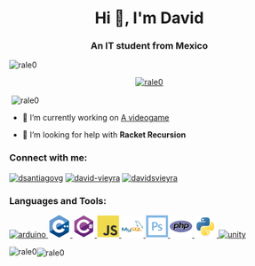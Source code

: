 <h1 align="center">Hi 👋, I'm David</h1>
<h3 align="center">An IT student from Mexico</h3>

<p align="left"> <img src="https://komarev.com/ghpvc/?username=rale0&label=Profile%20views&color=0e75b6&style=flat"  alt="rale0" /> </p>

<p align="center"> <a href="https://github.com/ryo-ma/github-profile-trophy"><img src="https://github-profile-trophy.vercel.app/?username=rale0-ma&theme=juicyfresh" alt="rale0" /></a> </p>

<p>&nbsp;<img align="center" src="https://github-readme-stats.vercel.app/api?username=rale0&show_icons=true&theme=transparent" alt="rale0" /></p>

- 🔭 I’m currently working on [A videogame](https://github.com/MiguelCabreraVictoria/DAMIJODA_GAME)

- 🤝 I’m looking for help with **Racket Recursion**

<h3 align="left">Connect with me:</h3>
<p align="left">
<a href="https://twitter.com/dsantiagovg" target="blank"><img align="center" src="https://raw.githubusercontent.com/rahuldkjain/github-profile-readme-generator/master/src/images/icons/Social/twitter.svg" alt="dsantiagovg" height="30" width="40" /></a>
<a href="https://linkedin.com/in/david-vieyra" target="blank"><img align="center" src="https://raw.githubusercontent.com/rahuldkjain/github-profile-readme-generator/master/src/images/icons/Social/linked-in-alt.svg" alt="david-vieyra" height="30" width="40" /></a>
<a href="https://instagram.com/davidsvieyra" target="blank"><img align="center" src="https://raw.githubusercontent.com/rahuldkjain/github-profile-readme-generator/master/src/images/icons/Social/instagram.svg" alt="davidsvieyra" height="30" width="40" /></a>
</p>

<h3 align="left">Languages and Tools:</h3>
<p align="left"> <a href="https://www.arduino.cc/" target="_blank" rel="noreferrer"> <img src="https://cdn.worldvectorlogo.com/logos/arduino-1.svg" alt="arduino" width="40" height="40"/> </a> <a href="https://www.w3schools.com/cpp/" target="_blank" rel="noreferrer"> <img src="https://raw.githubusercontent.com/devicons/devicon/master/icons/cplusplus/cplusplus-original.svg" alt="cplusplus" width="40" height="40"/> </a> <a href="https://www.w3schools.com/cs/" target="_blank" rel="noreferrer"> <img src="https://raw.githubusercontent.com/devicons/devicon/master/icons/csharp/csharp-original.svg" alt="csharp" width="40" height="40"/> </a> <a href="https://developer.mozilla.org/en-US/docs/Web/JavaScript" target="_blank" rel="noreferrer"> <img src="https://raw.githubusercontent.com/devicons/devicon/master/icons/javascript/javascript-original.svg" alt="javascript" width="40" height="40"/> </a> <a href="https://www.mysql.com/" target="_blank" rel="noreferrer"> <img src="https://raw.githubusercontent.com/devicons/devicon/master/icons/mysql/mysql-original-wordmark.svg" alt="mysql" width="40" height="40"/> </a> <a href="https://www.photoshop.com/en" target="_blank" rel="noreferrer"> <img src="https://raw.githubusercontent.com/devicons/devicon/master/icons/photoshop/photoshop-line.svg" alt="photoshop" width="40" height="40"/> </a> <a href="https://www.php.net" target="_blank" rel="noreferrer"> <img src="https://raw.githubusercontent.com/devicons/devicon/master/icons/php/php-original.svg" alt="php" width="40" height="40"/> </a> <a href="https://www.python.org" target="_blank" rel="noreferrer"> <img src="https://raw.githubusercontent.com/devicons/devicon/master/icons/python/python-original.svg" alt="python" width="40" height="40"/> </a> <a href="https://unity.com/" target="_blank" rel="noreferrer"> <img src="https://www.vectorlogo.zone/logos/unity3d/unity3d-icon.svg" alt="unity" width="40" height="40"/> </a> </p>

<p><img align="left" src="https://github-readme-stats.vercel.app/api/top-langs?username=rale0&show_icons=true&theme=transparent&layout=compact" alt="rale0" /></p>


<p><img align="center" src="https://github-readme-streak-stats.herokuapp.com/?user=rale0&theme=transparent" alt="rale0" /></p>
